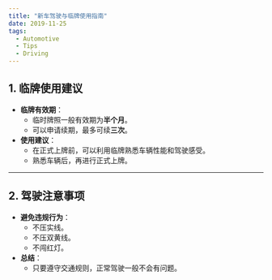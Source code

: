 ```yaml
---
title: "新车驾驶与临牌使用指南"
date: 2019-11-25
tags:
  - Automotive
  - Tips
  - Driving
---
```


## 1. 临牌使用建议

- **临牌有效期**：  
  - 临时牌照一般有效期为**半个月**。
  - 可以申请续期，最多可续**三次**。
- **使用建议**：  
  - 在正式上牌前，可以利用临牌熟悉车辆性能和驾驶感受。
  - 熟悉车辆后，再进行正式上牌。

---

## 2. 驾驶注意事项

- **避免违规行为**：
  - 不压实线。
  - 不压双黄线。
  - 不闯红灯。
- **总结**：  
  - 只要遵守交通规则，正常驾驶一般不会有问题。


